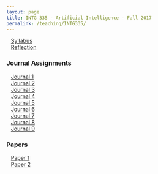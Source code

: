 ```yaml
---
layout: page
title: INTG 335 - Artificial Intelligence - Fall 2017
permalink: /teaching/INTG335/
---
```


&nbsp;&nbsp;&nbsp;[Syllabus](/teaching/INTG335/intg335-syllabus.pdf)  
&nbsp;&nbsp;&nbsp;[Reflection](/teaching/INTG335/intg335-reflection.pdf)  


### Journal Assignments  

&nbsp;&nbsp;&nbsp;[Journal 1](/teaching/INTG335/journals/intg335-journal1.pdf)  
&nbsp;&nbsp;&nbsp;[Journal 2](/teaching/INTG335/journals/intg335-journal2.pdf)  
&nbsp;&nbsp;&nbsp;[Journal 3](/teaching/INTG335/journals/intg335-journal3.pdf)  
&nbsp;&nbsp;&nbsp;[Journal 4](/teaching/INTG335/journals/intg335-journal4.pdf)  
&nbsp;&nbsp;&nbsp;[Journal 5](/teaching/INTG335/journals/intg335-journal5.pdf)  
&nbsp;&nbsp;&nbsp;[Journal 6](/teaching/INTG335/journals/intg335-journal6.pdf)  
&nbsp;&nbsp;&nbsp;[Journal 7](/teaching/INTG335/journals/intg335-journal7.pdf)  
&nbsp;&nbsp;&nbsp;[Journal 8](/teaching/INTG335/journals/intg335-journal8.pdf)  
&nbsp;&nbsp;&nbsp;[Journal 9](/teaching/INTG335/journals/intg335-journal9.pdf)  


### Papers  

&nbsp;&nbsp;&nbsp;[Paper 1](/teaching/INTG335/papers/intg335-paper1.pdf)  
&nbsp;&nbsp;&nbsp;[Paper 2](/teaching/INTG335/papers/intg335-paper2.pdf)  
